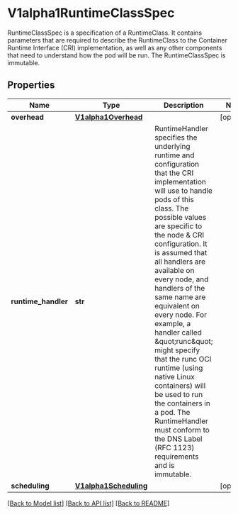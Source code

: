 # V1alpha1RuntimeClassSpec

RuntimeClassSpec is a specification of a RuntimeClass. It contains parameters that are required to describe the RuntimeClass to the Container Runtime Interface (CRI) implementation, as well as any other components that need to understand how the pod will be run. The RuntimeClassSpec is immutable.
## Properties
Name | Type | Description | Notes
------------ | ------------- | ------------- | -------------
**overhead** | [**V1alpha1Overhead**](V1alpha1Overhead.md) |  | [optional] 
**runtime_handler** | **str** | RuntimeHandler specifies the underlying runtime and configuration that the CRI implementation will use to handle pods of this class. The possible values are specific to the node &amp; CRI configuration.  It is assumed that all handlers are available on every node, and handlers of the same name are equivalent on every node. For example, a handler called \&quot;runc\&quot; might specify that the runc OCI runtime (using native Linux containers) will be used to run the containers in a pod. The RuntimeHandler must conform to the DNS Label (RFC 1123) requirements and is immutable. | 
**scheduling** | [**V1alpha1Scheduling**](V1alpha1Scheduling.md) |  | [optional] 

[[Back to Model list]](../README.md#documentation-for-models) [[Back to API list]](../README.md#documentation-for-api-endpoints) [[Back to README]](../README.md)


